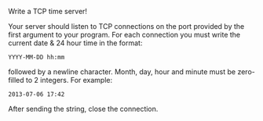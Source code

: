 Write a TCP time server!

Your server should listen to TCP connections on the port provided by the first argument to your program. For each connection you must write the current date & 24 hour time in the format:

```
YYYY-MM-DD hh:mm
```

followed by a newline character. Month, day, hour and minute must be
zero-filled to 2 integers. For example:

```
2013-07-06 17:42
```

After sending the string, close the connection.
